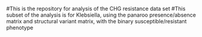 #This is the repository for analysis of the CHG resistance data set
#This subset of the analysis is for Klebsiella, using the panaroo presence/absence matrix and structural variant matrix, with the binary susceptible/resistant phenotype
